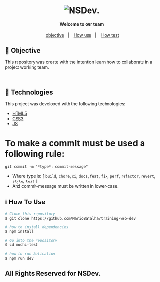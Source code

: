 <h1 align="center">
    <img alt="NSDev." src="" />
</h1>

<h4 align="center">
Welcome to our team
</h4>
<p align="center">
&nbsp;&nbsp;
  <a href="#test-objective">objective</a>&nbsp;&nbsp;&nbsp;|&nbsp;&nbsp;&nbsp;
  <a href="#how-use">How use</a>&nbsp;&nbsp;&nbsp;|&nbsp;&nbsp;&nbsp;
  <a href="#information_source-how-to-use">How test</a>&nbsp;&nbsp;
</p>

## :wrench: Objective

<p>
This repository was create with the intention learn how to collaborate in a project working team.
</p>

<br>

## :rocket: Technologies

This project was developed with the following technologies:

- [HTML5](https://www.w3schools.com/html/)
- [CSS3](https://www.w3schools.com/css/)
- [JS](https://developer.mozilla.org/pt-BR/docs/Web/JavaScript)

# To make a commit must be used a following rule:

`git commit -m "*type*: commit-message"`

- Where type is: [ `build`, `chore`, `ci`, `docs`, `feat`, `fix`, `perf`, `refactor`, `revert`, `style`, `test` ]
- And commit-message must be written in lower-case.
## :information_source: How To Use

```bash
# Clone this repository
$ git clone https://github.com/MarioBatalha/training-web-dev

# how to install dependencies
$ npm install

# Go into the repository
$ cd mochi-test

# how to run Aplication
$ npm run dev

```

## All Rights Reserved for NSDev.

[nodejs]: https://nodejs.org/
[vc]: https://code.visualstudio.com/
[vceditconfig]: https://marketplace.visualstudio.com/items?itemName=EditorConfig.EditorConfig
[vceslint]: https://marketplace.visualstudio.com/items?itemName=dbaeumer.vscode-eslint